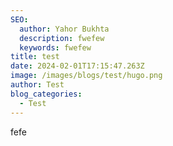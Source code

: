```yaml
---
SEO:
  author: Yahor Bukhta
  description: fwefew
  keywords: fwefew
title: test
date: 2024-02-01T17:15:47.263Z
image: /images/blogs/test/hugo.png
author: Test
blog_categories:
  - Test
---
```

fefe
